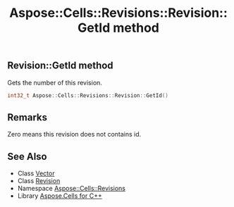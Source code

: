 ﻿---
title: Aspose::Cells::Revisions::Revision::GetId method
linktitle: GetId
second_title: Aspose.Cells for C++ API Reference
description: 'Aspose::Cells::Revisions::Revision::GetId method. Gets the number of this revision in C++.'
type: docs
weight: 700
url: /cpp/aspose.cells.revisions/revision/getid/
---
## Revision::GetId method


Gets the number of this revision.

```cpp
int32_t Aspose::Cells::Revisions::Revision::GetId()
```

## Remarks


Zero means this revision does not contains id. 
## See Also

* Class [Vector](../../../aspose.cells/vector/)
* Class [Revision](../)
* Namespace [Aspose::Cells::Revisions](../../)
* Library [Aspose.Cells for C++](../../../)
